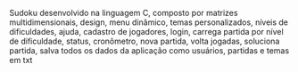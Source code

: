 Sudoku desenvolvido na linguagem C,  composto por matrizes multidimensionais, design, 
menu dinâmico, temas personalizados, níveis de dificuldades, ajuda, cadastro de jogadores,
login, carrega partida por nível de dificuldade, status, cronômetro, nova partida, volta jogadas, 
soluciona partida, salva todos os dados da aplicação como usuários, partidas e temas em txt
